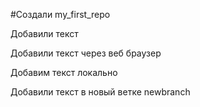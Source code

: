 #Создали my_first_repo

Добавили текст

Добавили текст через веб браузер

Добавим текст локально

Добавили текст в новый ветке newbranch